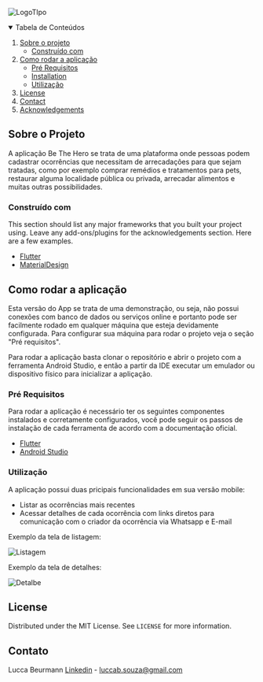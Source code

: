
![LogoTIpo](https://repository-images.githubusercontent.com/249491356/780a3180-7385-11ea-8994-775b8a6fdfd3)
<details open="open">
  <summary>Tabela de Conteúdos</summary>
  <ol>
    <li>
      <a href="#Sobre o Projeto">Sobre o projeto</a>
      <ul>
        <li><a href="#built-with">Construído com</a></li>
      </ul>
    </li>
    <li>
      <a href="#getting-started">Como rodar a aplicação</a>
      <ul>
        <li><a href="#prerequisites">Pré Requisitos</a></li>
        <li><a href="#installation">Installation</a></li>
        <li><a href="#Utilização">Utilização</a></li>
      </ul>
    </li>
    <li><a href="#license">License</a></li>
    <li><a href="#contact">Contact</a></li>
    <li><a href="#acknowledgements">Acknowledgements</a></li>
  </ol>
</details>



<!-- ABOUT THE PROJECT -->
## Sobre o Projeto
A aplicação Be The Hero se trata de uma plataforma onde pessoas podem cadastrar ocorrências que necessitam de arrecadações para que sejam tratadas, como por exemplo comprar remédios e tratamentos para pets, restaurar alguma localidade pública ou privada, arrecadar alimentos e muitas outras possibilidades.


### Construído com

This section should list any major frameworks that you built your project using. Leave any add-ons/plugins for the acknowledgements section. Here are a few examples.
* [Flutter](https://flutter.dev/)
* [MaterialDesign](https://material.io/)


<!-- GETTING STARTED -->
## Como rodar a aplicação

Esta versão do App se trata de uma demonstração, ou seja, não possui conexões com banco de dados ou serviços online e portanto pode ser facilmente rodado em qualquer máquina que esteja devidamente configurada. Para configurar sua máquina para rodar o projeto veja o seção "Pré requisitos".

Para rodar a aplicação basta clonar o repositório e abrir o projeto com a ferramenta Android Studio, e então a partir da IDE executar um emulador ou dispositivo físico para inicializar a apliçação.

### Pré Requisitos

Para rodar a aplicação é necessário ter os seguintes componentes instalados e corretamente configurados, você pode seguir os passos de instalação de cada ferramenta de acordo com a documentação oficial.
* [Flutter](https://flutter.dev/)
* [Android Studio](https://developer.android.com/studio)

### Utilização
A aplicação possui duas pricipais funcionalidades em sua versão mobile:
* Listar as ocorrências mais recentes
* Acessar detalhes de cada ocorrência com links diretos para comunicação com o criador da ocorrência via Whatsapp e E-mail

Exemplo da tela de listagem:

![Listagem](https://i.imgur.com/tz9AcmL.png)


Exemplo da tela de detalhes:

![Detalbe](https://i.imgur.com/jbdGG1A.png)


<!-- LICENSE -->
## License

Distributed under the MIT License. See `LICENSE` for more information.



<!-- CONTACT -->
## Contato

Lucca Beurmann [Linkedin](https://www.linkedin.com/in/lbeurmann/) - luccab.souza@gmail.com
